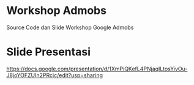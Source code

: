 # Workshop Admobs
Source Code dan Slide Workshop Google Admobs

# Slide Presentasi 
https://docs.google.com/presentation/d/1XmPiQKefL4PNjaqILtosYivOu-J8joYOFZUIn2PRcic/edit?usp=sharing
